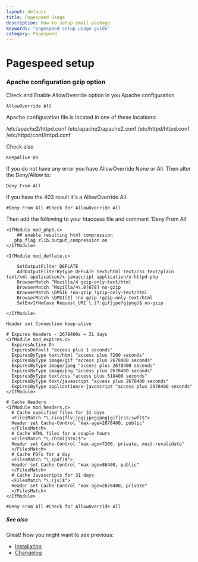 ```yaml
---
layout: default
title: Pagespeed Usage
description: How to setup email package
keywords: "pagespeed setup usage guide"
category: Pagespeed
---
```


# Pagespeed setup


### Apache configuration gzip option

Check and Enable AllowOverride option in you Apache configuration

~~~
AllowOverride All
~~~

Apache configuration file is located in one of these locations:

/etc/apache2/httpd.conf
/etc/apache2/apache2.conf
/etc/httpd/httpd.conf
/etc/httpd/conf/httpd.conf


Check also
~~~
KeepAlive On
~~~

If you do not have any error you have AllowOverride None or All. Then alter the Deny/Allow to:

~~~
Deny From All
~~~


If you have the 403 result it's a AllowOverride All.

~~~
#Deny From All #Check for AllowOverride All
~~~

Then add the following to your htaccess file and comment 'Deny From All'

~~~
<IfModule mod_php5.c>
    ## enable resulting html compression
   php_flag zlib.output_compression on
</IfModule>

<IfModule mod_deflate.c>

    SetOutputFilter DEFLATE
    AddOutputFilterByType DEFLATE text/html text/css text/plain text/xml application/x-javascript application/x-httpd-php
    BrowserMatch ^Mozilla/4 gzip-only-text/html
    BrowserMatch ^Mozilla/4\.0[678] no-gzip
    BrowserMatch \bMSIE !no-gzip !gzip-only-text/html
    BrowserMatch \bMSI[E] !no-gzip !gzip-only-text/html
    SetEnvIfNoCase Request_URI \.(?:gif|jpe?g|png)$ no-gzip

</IfModule>

Header set Connection keep-alive

# Expires Headers - 2678400s = 31 days
<IfModule mod_expires.c>
  ExpiresActive On
  ExpiresDefault "access plus 1 seconds"
  ExpiresByType text/html "access plus 7200 seconds"
  ExpiresByType image/gif "access plus 2678400 seconds"
  ExpiresByType image/jpeg "access plus 2678400 seconds"
  ExpiresByType image/png "access plus 2678400 seconds"
  ExpiresByType text/css "access plus 518400 seconds"
  ExpiresByType text/javascript "access plus 2678400 seconds"
  ExpiresByType application/x-javascript "access plus 2678400 seconds"
</IfModule>

# Cache Headers
<IfModule mod_headers.c>
  # Cache specified files for 31 days
  <FilesMatch "\.(ico|flv|jpg|jpeg|png|gif|css|swf)$">
  Header set Cache-Control "max-age=2678400, public"
  </FilesMatch>
  # Cache HTML files for a couple hours
  <FilesMatch "\.(html|htm)$">
  Header set Cache-Control "max-age=7200, private, must-revalidate"
  </FilesMatch>
  # Cache PDFs for a day
  <FilesMatch "\.(pdf)$">
  Header set Cache-Control "max-age=86400, public"
  </FilesMatch>
  # Cache Javascripts for 31 days
  <FilesMatch "\.(js)$">
  Header set Cache-Control "max-age=2678400, private"
  </FilesMatch>
</IfModule>

#Deny From All #Check for AllowOverride All
~~~


##### See also

Great! Now you might want to see previous:

- [Installation](/m2/extensions/pagespeed/installation/)
- [Changelog](/m2/extensions/email/changelog/)
